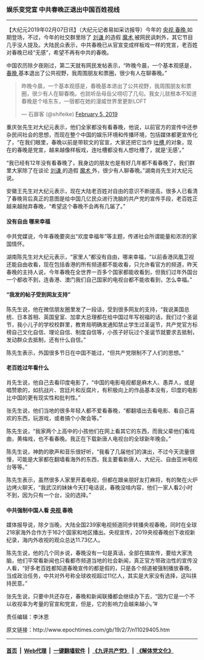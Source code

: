 ### 娱乐变党宣 中共春晚正退出中国百姓视线
------------------------

<p>
 【大纪元2019年02月07日讯】（大纪元记者易如采访报导）今年的
 <a href="http://www.epochtimes.com/gb/tag/%E5%A4%AE%E8%A7%86.html">
  央视
 </a>
 <a href="http://www.epochtimes.com/gb/tag/%E6%98%A5%E6%99%9A.html">
  春晚
 </a>
 如期登场，不过，今年的社交群里除了
 <a href="http://www.epochtimes.com/gb/tag/%E5%88%98%E8%B0%A6.html">
  刘谦
 </a>
 的造假
 <a href="http://www.epochtimes.com/gb/tag/%E9%AD%94%E6%9C%AF.html">
  魔术
 </a>
 被网民讽刺外，其它节目几乎没人提及。大陆民众表示，中共春晚已从官宣变成样板戏一样的党宣，老百姓对春晚已经“无感”，希望不再有中共的春晚。
</p>
<p>
 中国农历除夕夜刚过，第二天就有网民发帖表示，“昨晚今晨，一个基本观感是，
 <a href="http://www.epochtimes.com/gb/tag/%E6%98%A5%E6%99%9A.html">
  春晚
 </a>
 基本退出了公共视野，我周围朋友和票圈，很少有人在聊春晚。”
</p>
<blockquote class="twitter-tweet" data-lang="en">
 <p dir="ltr" lang="zh">
  昨晚今晨，一个基本观感是，春晚基本退出了公共视野，我周围朋友和票圈，很少有人在聊春晚。也就听岳母岳父唠叨了几句。我女儿就根本不知道春晚是个啥东东，一宿都在她的漫威世界里更新LOFT
 </p>
 <p>
  — 石扉客 (@shifeike)
  <a href="https://twitter.com/shifeike/status/1092617857010098177?ref_src=twsrc%5Etfw">
   February 5, 2019
  </a>
 </p>
</blockquote>
<p>
 <p>
  重庆张先生对大纪元表示，他们全家都没有看春晚，他说，以前官方的宣传中还参杂民间社会的思想，而现在整个中国的娱乐环境和传播环境，包括媒体都更宣传化了，“在我们眼里，春晚以前是带软文的官宣，大家还把它当作
  <a href="http://www.epochtimes.com/gb/tag/%E5%90%90%E6%A7%BD.html">
   吐槽
  </a>
  的对象，现在的春晚是党宣，越来越像样板戏，连吐槽都没有人想吐槽了，就是‘无感’。”
 </p>
 <p>
  “我已经有12年没有看春晚了，我身边的朋友也是有好几年都不看春晚了，我们群里大家除了在谈论
  <a href="http://www.epochtimes.com/gb/tag/%E5%88%98%E8%B0%A6.html">
   刘谦
  </a>
  的造假
  <a href="http://www.epochtimes.com/gb/tag/%E9%AD%94%E6%9C%AF.html">
   魔术
  </a>
  外，很少有人聊春晚。”湖南肖先生对大纪元说。
 </p>
 <p>
  安徽王先生对大纪元表示，现在大陆老百姓对自由的意识不断提高，很多人已看清了春晚背后真正的意图是给中国几亿民众进行洗脑的共产党的宣传手段，老百姓正越来越抛弃春晚，“希望这个春晚不会再有几届了。”
 </p>
 <h4>
  没有自由 哪来幸福
 </h4>
 <p>
  中共党媒说，今年春晚要突出“欢度幸福年”等主题，传递社会所谓能量和浓浓的家国情怀。
 </p>
 <p>
  湖南陈先生对大纪元表示，“家里人”都没有自由，哪来幸福，“以前香港凤凰卫视还能自由收看，现在包括香港的所有频道都不能收看，只允许看官方的频道，昨天春晚的主持人说，今年春晚在全世界一百多个国家都能收看到，但我们过年外国台一个都收不到，连香港、澳门我们自己国家的电视台都不能收看到，怎么幸福。”
 </p>
 <h4>
  “我发的帖子受到网友支持”
 </h4>
 <p>
  陈先生说，他在微信朋友圈里发了一段话，受到很多网友的支持，“我说美国总统、日本首相、英国皇室、加拿大总理都在给中国过年写祝福的话，我们过个圣诞节，我小儿子的学校校群里，教育局明确发通知禁止学生过圣诞节，共产党官方标榜自己文化自信、理论自信、制度自信等，小孩子好玩过个圣诞节就要求去抵制，发动群众去抵制，还有什么自信。”
 </p>
 <p>
  陈先生表示，外国很多节日在中国不能过，“但共产党限制不了人们的思想。”
 </p>
 <h4>
  老百姓过年看什么
 </h4>
 <p>
  肖先生说，他自己去看印度电影了，“中国的电影电视都是麻木人、愚弄人，或是唱赞歌的，如抗战片、宫廷片和反腐片，有积极向上的作品基本没有，印度的电影比中国的更有现实性和批判性。”
 </p>
 <p>
  张先生说，他们当地的很多年轻人都不爱看春晚，“都翻墙出去看电影、看自己喜欢的东西，玩游戏，或者搞个小聚会等。”
 </p>
 <p>
  陈先生说，“我家两个上高中的小孩他们在网上看其它的东西，而我父辈他们看戏曲，黄梅戏，也不看春晚。我正在下载新唐人电视台的全球新年晚会。”
 </p>
 <p>
  陈先生说，神韵的歌声和音乐很好听，“我看了几届他们的演出，不过今天流量很慢，可能是大家都在翻墙看海外的东西，我主要看新唐人、大纪元、自由亚洲电视台等等。”
 </p>
 <p>
  陈先生表示，虽然很多人家里开着电视，但都在跟亲朋好友打麻将，有的聚在火炉边烤火聊天，“我武汉的妹妹今天打电话说，春晚没啥内容，他们一家人看2小时不到，因为只有一个台，没的选择。”
 </p>
 <h4>
  中共强制中国人看
  <a href="http://www.epochtimes.com/gb/tag/%E5%A4%AE%E8%A7%86.html">
   央视
  </a>
  春晚
 </h4>
 <p>
  媒体报导说，除夕当晚，大陆全国239家电视频道同步转播央视春晚，同时在全球218家海外合作方于162个国家和地区播出。央视宣传，2019央视春晚创下收视新纪录，海内外收视的观众总达11.73亿人。
 </p>
 <p>
  陈先生说，他的几个同乡说，春晚没有一句是真话，全部在搞宣传，要给大家洗脑，他们平常看新闻也只看都市频道当地的社会新闻，真正官方带政治性的宣传没人看，“好多老百姓都知道春晚宣传的都是假的，只是各个频道被强制播放春晚，当成政治任务，中共对外号称全球收视超过11亿人，其实是大家没有选择，这叫挟持民意。”
 </p>
 <p>
  张先生说，只要中共还存在，春晚和新闻联播都会继续办下去，“因为它是一个不以收视率为考量的官宣和党宣，但是，它的影响力会越来越小。”#
 </p>
 <p>
  责任编辑：李沐恩
 </p>
</p>
原文链接：http://www.epochtimes.com/gb/19/2/7/n11029405.htm


------------------------
#### [首页](https://github.com/gfw-breaker/banned-news/blob/master/README.md) &nbsp;|&nbsp; [Web代理](https://github.com/labour-camp/helloworld) &nbsp;|&nbsp; [一键翻墙软件](https://github.com/gfw-breaker/nogfw/blob/master/README.md) &nbsp;|&nbsp; [《九评共产党》](https://github.com/gfw-breaker/9ping.md/blob/master/README.md#九评之一评共产党是什么) &nbsp;|&nbsp; [《解体党文化》](https://github.com/gfw-breaker/jtdwh.md/blob/master/README.md#绪论)


